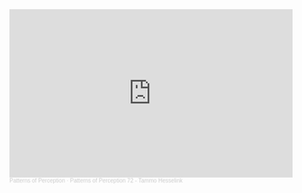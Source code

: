 <iframe width="100%" height="300" scrolling="no" frameborder="no" allow="autoplay" src="https://w.soundcloud.com/player/?url=https%3A//api.soundcloud.com/tracks/906081406&color=%23ff5500&auto_play=false&hide_related=false&show_comments=true&show_user=true&show_reposts=false&show_teaser=true&visual=true"></iframe><div style="font-size: 10px; color: #cccccc;line-break: anywhere;word-break: normal;overflow: hidden;white-space: nowrap;text-overflow: ellipsis; font-family: Interstate,Lucida Grande,Lucida Sans Unicode,Lucida Sans,Garuda,Verdana,Tahoma,sans-serif;font-weight: 100;"><a href="https://soundcloud.com/patternsofperception" title="Patterns of Perception" target="_blank" style="color: #cccccc; text-decoration: none;">Patterns of Perception</a> · <a href="https://soundcloud.com/patternsofperception/patterns-of-perception-72-tammo-hesselink" title="Patterns of Perception 72 - Tammo Hesselink" target="_blank" style="color: #cccccc; text-decoration: none;">Patterns of Perception 72 - Tammo Hesselink</a></div>